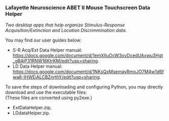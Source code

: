### Lafayette Neuroscience ABET II Mouse Touchscreen Data Helper
*Two desktop apps that help organize Stimulus-Response Acquisition/Extinction and Location Discrimmination data.*

You may find our user guides below:
* S-R Acq/Ext Data Helper manual: https://docs.google.com/document/d/1emXIIuOcW3ovDcedUAxwu3Hgt_gR4jP31RNW16KtrKM/edit?usp=sharing.
* LD Data Helper manual: https://docs.google.com/document/d/1NKsQxMsemayRmoJO7M4w1d6fwa8-IHWEiALCBZnrthY/edit?usp=sharing.

To save the steps of downloading and configuring Python, you may directly download and use the executable files:  
(These files are converted using py2exe.)
* ExtDataHelper.zip,
* LDdataHelper.zip.
